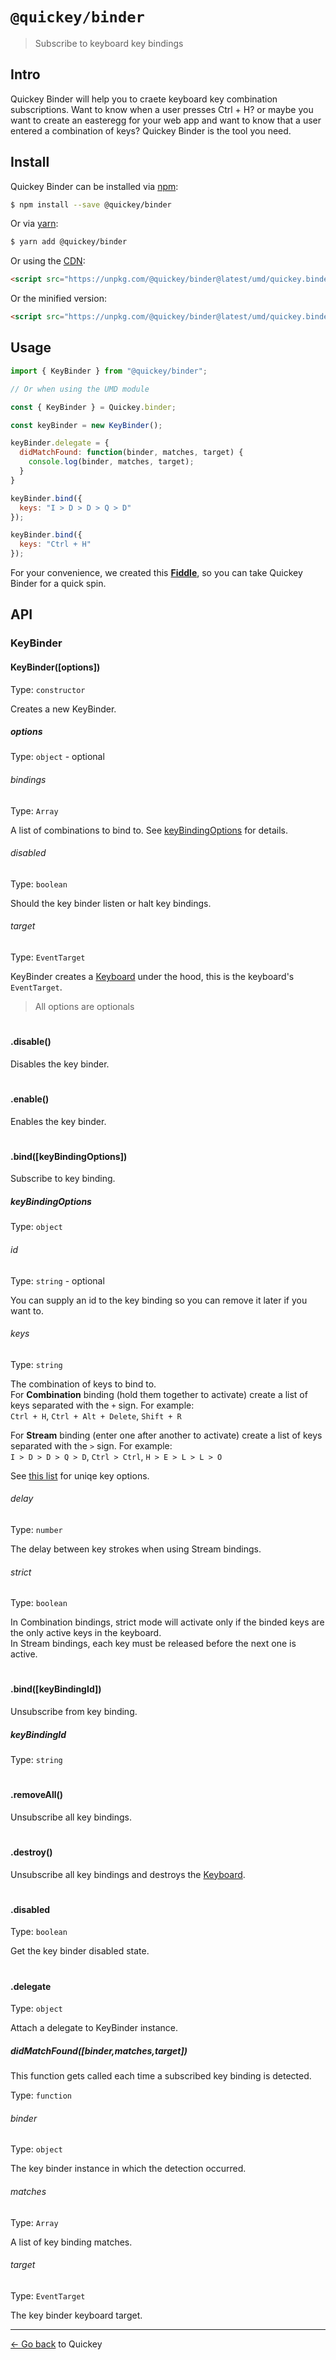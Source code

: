 # `@quickey/binder`

> Subscribe to keyboard key bindings

## Intro

Quickey Binder will help you to craete keyboard key combination subscriptions. Want to know when
a user presses Ctrl + H? or maybe you want to create an easteregg for your web app and want to know
that a user entered a combination of keys? Quickey Binder is the tool you need.

## Install

Quickey Binder can be installed via [npm](https://www.npmjs.com):
```sh
$ npm install --save @quickey/binder
```

Or via [yarn](https://yarnpkg.com):
```sh
$ yarn add @quickey/binder
```

Or using the [CDN](https://unpkg.com):

```html
<script src="https://unpkg.com/@quickey/binder@latest/umd/quickey.binder.js"></script>
```
Or the minified version:
```html
<script src="https://unpkg.com/@quickey/binder@latest/umd/quickey.binder.min.js"></script>
```

## Usage

```javascript
import { KeyBinder } from "@quickey/binder";

// Or when using the UMD module

const { KeyBinder } = Quickey.binder;

const keyBinder = new KeyBinder();

keyBinder.delegate = {
  didMatchFound: function(binder, matches, target) {
    console.log(binder, matches, target);
  }
}

keyBinder.bind({
  keys: "I > D > D > Q > D"
});

keyBinder.bind({
  keys: "Ctrl + H"
});
```

For your convenience, we created this [**Fiddle**](https://jsfiddle.net/udidu/1a56thy9/19/), so you can take Quickey Binder for a quick spin.

## API

### KeyBinder

#### KeyBinder([options])

Type: `constructor`

Creates a new KeyBinder.

##### options

Type: `object` - optional

###### bindings

Type: `Array`

A list of combinations to bind to. See [keyBindingOptions](#keyBindingOptions) for details.

###### disabled

Type: `boolean`

Should the key binder listen or halt key bindings.

###### target

Type: `EventTarget`

KeyBinder creates a [Keyboard](/packages/keyboard/README.md) under the hood, this is the keyboard's `EventTarget`.

> All options are optionals

#

#### .disable()

Disables the key binder.

#

#### .enable()

Enables the key binder.

#

#### .bind([keyBindingOptions])

Subscribe to key binding.

##### keyBindingOptions

Type: `object`

###### id

Type: `string` - optional

You can supply an id to the key binding so you can
remove it later if you want to.

###### keys

Type: `string`

The combination of keys to bind to.  
For **Combination** binding (hold them together to activate) create a list of keys separated with the `+` sign. For example:  
`Ctrl + H`, `Ctrl + Alt + Delete`, `Shift + R`  

For **Stream** binding (enter one after another to activate) create a list of keys separated with the `>` sign. For example:  
`I > D > D > Q > D`, `Ctrl > Ctrl`, `H > E > L > L > O`

See [this list](/packages/binder/src/constants.ts) for uniqe key options.


###### delay

Type: `number`

The delay between key strokes when using Stream bindings.

###### strict

Type: `boolean`

In Combination bindings, strict mode will activate only if the binded keys are the only active keys in the keyboard.  
In Stream bindings, each key must be released before the next one is active.

#

#### .bind([keyBindingId])

Unsubscribe from key binding.

##### keyBindingId

Type: `string`

#

#### .removeAll()

Unsubscribe all key bindings.

#

#### .destroy()

Unsubscribe all key bindings and destroys the [Keyboard](/packages/keyboard/README.md).

#

#### .disabled

Type: `boolean`

Get the key binder disabled state.

#

#### .delegate

Type: `object`

Attach a delegate to KeyBinder instance.

##### didMatchFound([binder,matches,target])

This function gets called each time a subscribed key binding is detected.

Type: `function`

###### binder

Type: `object`

The key binder instance in which the detection occurred.

###### matches

Type: `Array`

A list of key binding matches.

###### target

Type: `EventTarget`

The key binder keyboard target.

---
[&larr; Go back](/README.md) to Quickey
